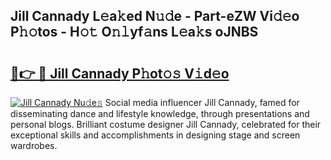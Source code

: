 ## Jill Cannady L𝚎a𝚔ed N𝚞𝚍e - Part-eZW Vi𝚍𝚎o P𝚑𝚘tos - H𝚘𝚝 O𝚗𝚕yf𝚊ns L𝚎a𝚔s oJNBS

# <h2><a href="http://kfefkkn.oniu.top/?m=Jill+Cannady">🔗👉 🔴 Jill Cannady P𝚑ot𝚘𝚜 V𝚒d𝚎o</a></h2>

[![Jill Cannady Nu𝚍e𝚜](https://i.imgur.com/0qMVB7G.gif)](http://kfefkkn.oniu.top/?m=Jill+Cannady)
Social media influencer Jill Cannady, famed for disseminating dance and lifestyle knowledge, through presentations and personal blogs. Brilliant costume designer Jill Cannady, celebrated for their exceptional skills and accomplishments in designing stage and screen wardrobes.  
